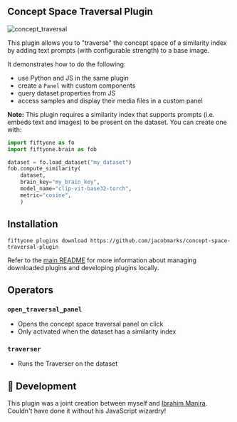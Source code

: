 ## Concept Space Traversal Plugin

![concept_traversal](https://github.com/jacobmarks/concept-space-traversal-plugin/assets/12500356/50e833a1-9198-41dc-852e-7def33061138)

This plugin allows you to "traverse" the concept space of a similarity index
by adding text prompts (with configurable strength) to a base image.

It demonstrates how to do the following:

- use Python and JS in the same plugin
- create a `Panel` with custom components
- query dataset properties from JS
- access samples and display their media files in a custom panel

**Note:** This plugin requires a similarity index that supports prompts (i.e.
embeds text and images) to be present on the dataset. You can create one with:

```py
import fiftyone as fo
import fiftyone.brain as fob

dataset = fo.load_dataset("my_dataset")
fob.compute_similarity(
    dataset,
    brain_key="my_brain_key",
    model_name="clip-vit-base32-torch",
    metric="cosine",
    )
```

## Installation

```shell
fiftyone plugins download https://github.com/jacobmarks/concept-space-traversal-plugin
```

Refer to the [main README](https://github.com/voxel51/fiftyone-plugins) for
more information about managing downloaded plugins and developing plugins
locally.

## Operators

### `open_traversal_panel`

- Opens the concept space traversal panel on click
- Only activated when the dataset has a similarity index

### `traverser`

- Runs the Traverser on the dataset

## 💪 Development

This plugin was a joint creation between myself and [Ibrahim Manjra](https://github.com/imanjra). Couldn't have done it without his JavaScript wizardry!
